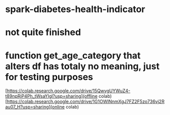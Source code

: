 # spark-diabetes-health-indicator
# not quite finished
# function get_age_category that alters df has totaly no meaning, just for testing purposes

[https://colab.research.google.com/drive/15QwvgUYWuZ4-t89npRjP4Ph_tWsaYIgl?usp=sharing](offline colab)
[https://colab.research.google.com/drive/1G1OWINnmXgJ7FZ2F5zo736vj2Rau07_H?usp=sharing](online colab)
